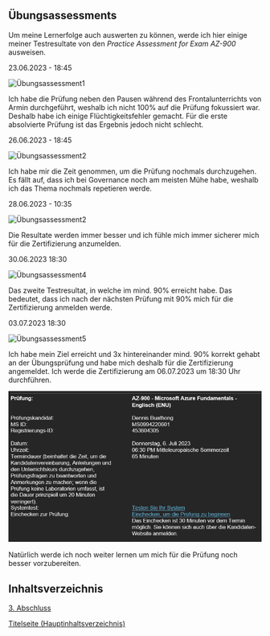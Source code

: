 ## Übungsassessments

Um meine Lernerfolge auch auswerten zu können, werde ich hier einige meiner Testresultate von den *Practice Assessment for Exam AZ-900* ausweisen.

23.06.2023 - 18:45

![Übungsassessment1](../ressources/Übungsassessments.png)

Ich habe die Prüfung neben den Pausen während des Frontalunterrichts von Armin durchgeführt, weshalb ich nicht 100% auf die Prüfung fokussiert war. Deshalb habe ich einige Flüchtigkeitsfehler gemacht. Für die erste absolvierte Prüfung ist das Ergebnis jedoch nicht schlecht.

26.06.2023 - 18:45

![Übungsassessment2](../ressources/Übungsassessments_2.png)

Ich habe mir die Zeit genommen, um die Prüfung nochmals durchzugehen. Es fällt auf, dass ich bei Governance noch am meisten Mühe habe, weshalb ich das Thema nochmals repetieren werde.

28.06.2023 - 10:35

![Übungsassessment2](../ressources/Übungsassessments_3.png)

Die Resultate werden immer besser und ich fühle mich immer sicherer mich für die Zertifizierung anzumelden.

30.06.2023 18:30

![Übungsassessment4](../ressources/Übungsassessments_4.png)

Das zweite Testresultat, in welche im mind. 90% erreicht habe. Das bedeutet, dass ich nach der nächsten Prüfung mit 90% mich für die Zertifizierung anmelden werde.

03.07.2023 18:30

![Übungsassessment5](../ressources/Übungsassessments_5.png)

Ich habe mein Ziel erreicht und 3x hintereinander mind. 90% korrekt gehabt an der Übungsprüfung und habe mich deshalb für die Zertifizierung angemeldet. Ich werde die Zertifizierung am 06.07.2023 um 18:30 Uhr durchführen.

![Anmeldung](../ressources/Zertifizierung.png)

Natürlich werde ich noch weiter lernen um mich für die Prüfung noch besser vorzubereiten.

## Inhaltsverzeichnis

[3. Abschluss](./README.md)

[Titelseite (Hauptinhaltsverzeichnis)](../README.md)
